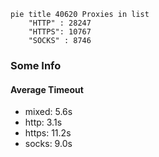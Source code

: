 
```mermaid
pie title 40620 Proxies in list
    "HTTP" : 28247
    "HTTPS": 10767
    "SOCKS" : 8746
```

### Some Info
#### Average Timeout

- mixed: 5.6s
- http: 3.1s
- https: 11.2s
- socks: 9.0s